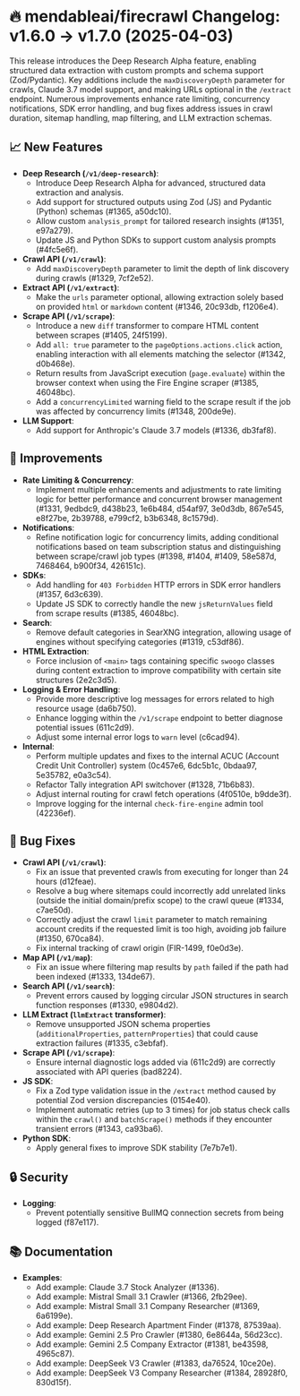 # 🔥 mendableai/firecrawl Changelog: v1.6.0 → v1.7.0 (2025-04-03)

This release introduces the Deep Research Alpha feature, enabling structured data extraction with custom prompts and schema support (Zod/Pydantic). Key additions include the `maxDiscoveryDepth` parameter for crawls, Claude 3.7 model support, and making URLs optional in the `/extract` endpoint. Numerous improvements enhance rate limiting, concurrency notifications, SDK error handling, and bug fixes address issues in crawl duration, sitemap handling, map filtering, and LLM extraction schemas.

## 📈 New Features

*   **Deep Research (`/v1/deep-research`)**:
    *   Introduce Deep Research Alpha for advanced, structured data extraction and analysis.
    *   Add support for structured outputs using Zod (JS) and Pydantic (Python) schemas (#1365, a50dc10).
    *   Allow custom `analysis_prompt` for tailored research insights (#1351, e97a279).
    *   Update JS and Python SDKs to support custom analysis prompts (#4fc5e6f).
*   **Crawl API (`/v1/crawl`)**:
    *   Add `maxDiscoveryDepth` parameter to limit the depth of link discovery during crawls (#1329, 7cf2e52).
*   **Extract API (`/v1/extract`)**:
    *   Make the `urls` parameter optional, allowing extraction solely based on provided `html` or `markdown` content (#1346, 20c93db, f1206e4).
*   **Scrape API (`/v1/scrape`)**:
    *   Introduce a new `diff` transformer to compare HTML content between scrapes (#1405, 24f5199).
    *   Add `all: true` parameter to the `pageOptions.actions.click` action, enabling interaction with all elements matching the selector (#1342, d0b468e).
    *   Return results from JavaScript execution (`page.evaluate`) within the browser context when using the Fire Engine scraper (#1385, 46048bc).
    *   Add a `concurrencyLimited` warning field to the scrape result if the job was affected by concurrency limits (#1348, 200de9e).
*   **LLM Support**:
    *   Add support for Anthropic's Claude 3.7 models (#1336, db3faf8).

## 🔧 Improvements

*   **Rate Limiting & Concurrency**:
    *   Implement multiple enhancements and adjustments to rate limiting logic for better performance and concurrent browser management (#1331, 9edbdc9, d438b23, 1e6b484, d54af97, 3e0d3db, 867e545, e8f27be, 2b39788, e799cf2, b3b6348, 8c1579d).
*   **Notifications**:
    *   Refine notification logic for concurrency limits, adding conditional notifications based on team subscription status and distinguishing between scrape/crawl job types (#1398, #1404, #1409, 58e587d, 7468464, b900f34, 426151c).
*   **SDKs**:
    *   Add handling for `403 Forbidden` HTTP errors in SDK error handlers (#1357, 6d3c639).
    *   Update JS SDK to correctly handle the new `jsReturnValues` field from scrape results (#1385, 46048bc).
*   **Search**:
    *   Remove default categories in SearXNG integration, allowing usage of engines without specifying categories (#1319, c53df86).
*   **HTML Extraction**:
    *   Force inclusion of `<main>` tags containing specific `swoogo` classes during content extraction to improve compatibility with certain site structures (2e2c3d5).
*   **Logging & Error Handling**:
    *   Provide more descriptive log messages for errors related to high resource usage (da6b750).
    *   Enhance logging within the `/v1/scrape` endpoint to better diagnose potential issues (611c2d9).
    *   Adjust some internal error logs to `warn` level (c6cad94).
*   **Internal**:
    *   Perform multiple updates and fixes to the internal ACUC (Account Credit Unit Controller) system (0c457e6, 6dc5b1c, 0bdaa97, 5e35782, e0a3c54).
    *   Refactor Tally integration API switchover (#1328, 71b6b83).
    *   Adjust internal routing for crawl fetch operations (4f0510e, b9dde3f).
    *   Improve logging for the internal `check-fire-engine` admin tool (42236ef).

## 🐛 Bug Fixes

*   **Crawl API (`/v1/crawl`)**:
    *   Fix an issue that prevented crawls from executing for longer than 24 hours (d12feae).
    *   Resolve a bug where sitemaps could incorrectly add unrelated links (outside the initial domain/prefix scope) to the crawl queue (#1334, c7ae50d).
    *   Correctly adjust the crawl `limit` parameter to match remaining account credits if the requested limit is too high, avoiding job failure (#1350, 670ca84).
    *   Fix internal tracking of crawl origin (FIR-1499, f0e0d3e).
*   **Map API (`/v1/map`)**:
    *   Fix an issue where filtering map results by `path` failed if the path had been indexed (#1333, 134de67).
*   **Search API (`/v1/search`)**:
    *   Prevent errors caused by logging circular JSON structures in search function responses (#1330, e9804d2).
*   **LLM Extract (`llmExtract` transformer)**:
    *   Remove unsupported JSON schema properties (`additionalProperties`, `patternProperties`) that could cause extraction failures (#1335, c3ebfaf).
*   **Scrape API (`/v1/scrape`)**:
    *   Ensure internal diagnostic logs added via (611c2d9) are correctly associated with API queries (bad8224).
*   **JS SDK**:
    *   Fix a Zod type validation issue in the `/extract` method caused by potential Zod version discrepancies (0154e40).
    *   Implement automatic retries (up to 3 times) for job status check calls within the `crawl()` and `batchScrape()` methods if they encounter transient errors (#1343, ca93ba6).
*   **Python SDK**:
    *   Apply general fixes to improve SDK stability (7e7b7e1).

## 🔒 Security

*   **Logging**:
    *   Prevent potentially sensitive BullMQ connection secrets from being logged (f87e117).

## 📚 Documentation

*   **Examples**:
    *   Add example: Claude 3.7 Stock Analyzer (#1336).
    *   Add example: Mistral Small 3.1 Crawler (#1366, 2fb29ee).
    *   Add example: Mistral Small 3.1 Company Researcher (#1369, 6a6199e).
    *   Add example: Deep Research Apartment Finder (#1378, 87539aa).
    *   Add example: Gemini 2.5 Pro Crawler (#1380, 6e8644a, 56d23cc).
    *   Add example: Gemini 2.5 Company Extractor (#1381, be43598, 4965c87).
    *   Add example: DeepSeek V3 Crawler (#1383, da76524, 10ce20e).
    *   Add example: DeepSeek V3 Company Researcher (#1384, 28928f0, 830d15f).